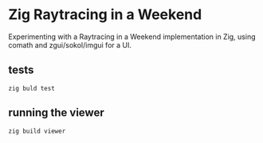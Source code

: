 # Zig Raytracing in a Weekend

Experimenting with a Raytracing in a Weekend implementation in Zig, using
comath and zgui/sokol/imgui for a UI.

## tests

```
zig buld test
```

## running the viewer

```
zig build viewer
```

